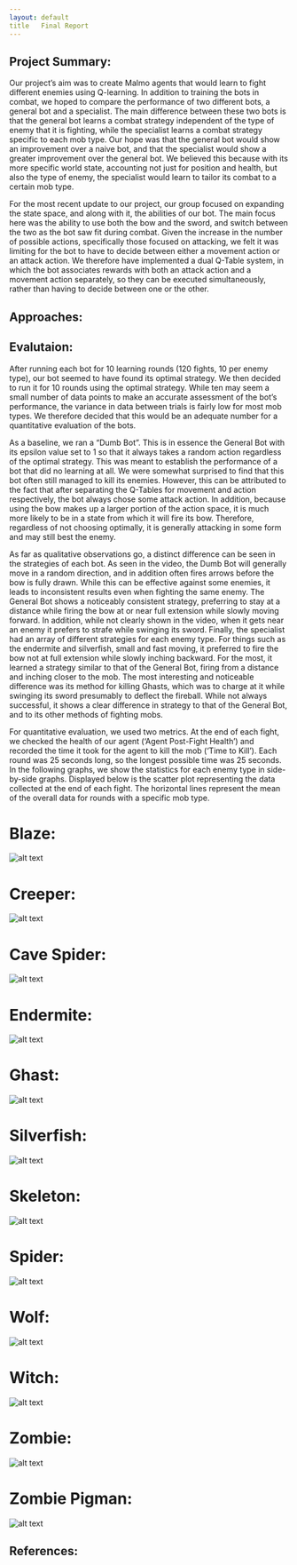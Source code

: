 ```yaml
---
layout: default
title   Final Report
---
```


## Project Summary:
Our project’s aim was to create Malmo agents that would learn to fight different enemies using Q-learning. In addition to training the bots in combat, we hoped to compare the performance of two different bots, a general bot and a specialist. The main difference between these two bots is that the general bot learns a combat strategy independent of the type of enemy that it is fighting, while the specialist learns a combat strategy specific to each mob type. Our hope was that the general bot would show an improvement over a naive bot, and that the specialist would show a greater improvement over the general bot. We believed this because with its more specific world state, accounting not just for position and health, but also the type of enemy, the specialist would learn to tailor its combat to a certain mob type.

For the most recent update to our project, our group focused on expanding the state space, and along with it, the abilities of our bot. The main focus here was the ability to use both the bow and the sword, and switch between the two as the bot saw fit during combat. Given the increase in the number of possible actions, specifically those focused on attacking, we felt it was limiting for the bot to have to decide between either a movement action or an attack action. We therefore have implemented a dual Q-Table system, in which the bot associates rewards with both an attack action and a movement action separately, so they can be executed simultaneously, rather than having to decide between one or the other.


## Approaches:


## Evalutaion:
After running each bot for 10 learning rounds (120 fights, 10 per enemy type), our bot seemed to have found its optimal strategy. We then decided to run it for 10 rounds using the optimal strategy. While ten may seem a small number of data points to make an accurate assessment of the bot’s performance, the variance in data between trials is fairly low for most mob types. We therefore decided that this would be an adequate number for a quantitative evaluation of the bots.

As a baseline, we ran a “Dumb Bot”. This is in essence the General Bot with its epsilon value set to 1 so that it always takes a random action regardless of the optimal strategy. This was meant to establish the performance of a bot that did no learning at all. We were somewhat surprised to find that this bot often still managed to kill its enemies. However, this can be attributed to the fact that after separating the Q-Tables for movement and action respectively, the bot always chose some attack action. In addition, because using the bow makes up a larger portion of the action space, it is much more likely to be in a state from which it will fire its bow. Therefore, regardless of not choosing optimally, it is generally attacking in some form and may still best the enemy.

As far as qualitative observations go, a distinct difference can be seen in the strategies of each bot. As seen in the video, the Dumb Bot will generally move in a random direction, and in addition often fires arrows before the bow is fully drawn. While this can be effective against some enemies, it leads to inconsistent results even when fighting the same enemy. The General Bot shows a noticeably consistent strategy, preferring to stay at a distance while firing the bow at or near full extension while slowly moving forward. In addition, while not clearly shown in the video, when it gets near an enemy it prefers to strafe while swinging its sword. Finally, the specialist had an array of different strategies for each enemy type. For things such as the endermite and silverfish, small and fast moving, it preferred to fire the bow not at full extension while slowly inching backward. For the most, it learned a strategy similar to that of the General Bot, firing from a distance and inching closer to the mob. The most interesting and noticeable difference was its method for killing Ghasts, which was to charge at it while swinging its sword presumably to deflect the fireball. While not always successful, it shows a clear difference in strategy to that of the General Bot, and to its other methods of fighting mobs.

For quantitative evaluation, we used two metrics. At the end of each fight, we checked the health of our agent (‘Agent Post-Fight Health’) and recorded the time it took for the agent to kill the mob (‘Time to Kill’). Each round was 25 seconds long, so the longest possible time was 25 seconds. In the following graphs, we show the statistics for each enemy type in side-by-side graphs. Displayed below is the scatter plot representing the data collected at the end of each fight. The horizontal lines represent the mean of the overall data for rounds with a specific mob type.


# Blaze:
![alt text](https://raw.githubusercontent.com/StStevens/TeamBabylon/master/docs/res/blz.png)
# Creeper:
![alt text](https://raw.githubusercontent.com/StStevens/TeamBabylon/master/docs/res/crpr.png)
# Cave Spider:
![alt text](https://raw.githubusercontent.com/StStevens/TeamBabylon/master/docs/res/cs.png)
# Endermite:
![alt text](https://raw.githubusercontent.com/StStevens/TeamBabylon/master/docs/res/edrt.png)
# Ghast:
![alt text](https://raw.githubusercontent.com/StStevens/TeamBabylon/master/docs/res/gst.png)
# Silverfish:
![alt text](https://raw.githubusercontent.com/StStevens/TeamBabylon/master/docs/res/sf.png)
# Skeleton:
![alt text](https://raw.githubusercontent.com/StStevens/TeamBabylon/master/docs/res/sktn.png)
# Spider:
![alt text](https://raw.githubusercontent.com/StStevens/TeamBabylon/master/docs/res/sp.png)
# Wolf:
![alt text](https://raw.githubusercontent.com/StStevens/TeamBabylon/master/docs/res/wlf.png)
# Witch:
![alt text](https://raw.githubusercontent.com/StStevens/TeamBabylon/master/docs/res/wtc.png)
# Zombie:
![alt text](https://raw.githubusercontent.com/StStevens/TeamBabylon/master/docs/res/zmb.png)
# Zombie Pigman:
![alt text](https://raw.githubusercontent.com/StStevens/TeamBabylon/master/docs/res/zpm.png)



## References:

